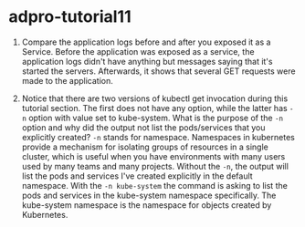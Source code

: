 # adpro-tutorial11

1. Compare the application logs before and after you exposed it as a Service.
Before the application was exposed as a service, the application logs didn't have anything but messages saying that it's started the servers. Afterwards, it shows that several GET requests were made to the application.

2. Notice that there are two versions of kubectl get invocation during this tutorial section. The first does not have any option, while the latter has `-n` option with value set to kube-system. What is the purpose of the `-n` option and why did the output not list the pods/services that you explicitly created?
`-n` stands for namespace. Namespaces in kubernetes provide a mechanism for isolating groups of resources in a single cluster, which is useful when you have environments with many users used by many teams and many projects. Without the `-n`, the output will list the pods and services I've created explicitly in the default namespace. With the `-n kube-system` the command is asking to list the pods and services in the kube-system namespace specifically. The kube-system namespace is the namespace for objects created by Kubernetes.